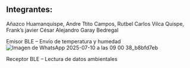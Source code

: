 ## Integrantes:
Añazco Huamanquispe, Andre
Ttito Campos, Rutbel Carlos 
Vilca Quispe, Frank’s javier
César Alejandro Garay Bedregal

Emisor BLE – Envío de temperatura y humedad
![Imagen de WhatsApp 2025-07-10 a las 09 00 38_b8bfd7eb](https://github.com/user-attachments/assets/4f389f9c-939a-4062-a330-1c642266e409)


Receptor BLE – Lectura de datos ambientales
